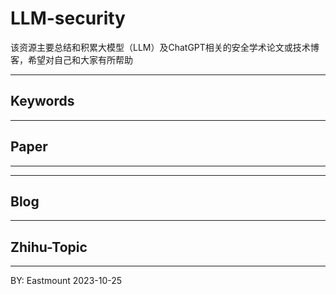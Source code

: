 # LLM-security
该资源主要总结和积累大模型（LLM）及ChatGPT相关的安全学术论文或技术博客，希望对自己和大家有所帮助


---

## Keywords


---

## Paper


---



---

## Blog


---

## Zhihu-Topic



----

BY: Eastmount 2023-10-25
